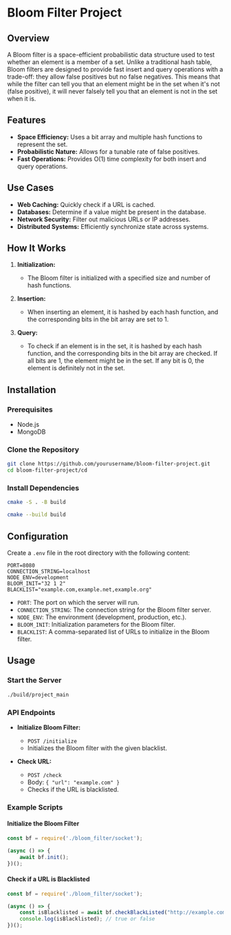 # Bloom Filter Project

## Overview

A Bloom filter is a space-efficient probabilistic data structure used to test whether an element is a member of a set. Unlike a traditional hash table, Bloom filters are designed to provide fast insert and query operations with a trade-off: they allow false positives but no false negatives. This means that while the filter can tell you that an element might be in the set when it's not (false positive), it will never falsely tell you that an element is not in the set when it is.

## Features

- **Space Efficiency:** Uses a bit array and multiple hash functions to represent the set.
- **Probabilistic Nature:** Allows for a tunable rate of false positives.
- **Fast Operations:** Provides O(1) time complexity for both insert and query operations.

## Use Cases

- **Web Caching:** Quickly check if a URL is cached.
- **Databases:** Determine if a value might be present in the database.
- **Network Security:** Filter out malicious URLs or IP addresses.
- **Distributed Systems:** Efficiently synchronize state across systems.

## How It Works

1. **Initialization:**
   - The Bloom filter is initialized with a specified size and number of hash functions.
   
2. **Insertion:**
   - When inserting an element, it is hashed by each hash function, and the corresponding bits in the bit array are set to 1.
   
3. **Query:**
   - To check if an element is in the set, it is hashed by each hash function, and the corresponding bits in the bit array are checked. If all bits are 1, the element might be in the set. If any bit is 0, the element is definitely not in the set.

## Installation

### Prerequisites

- Node.js
- MongoDB

### Clone the Repository

```sh
git clone https://github.com/yourusername/bloom-filter-project.git
cd bloom-filter-project/cd
```
### Install Dependencies

```sh
cmake -S . -B build

cmake --build build
```

## Configuration

Create a `.env` file in the root directory with the following content:

```env
PORT=8080
CONNECTION_STRING=localhost
NODE_ENV=development
BLOOM_INIT="32 1 2"
BLACKLIST="example.com,example.net,example.org"
```

- `PORT`: The port on which the server will run.
- `CONNECTION_STRING`: The connection string for the Bloom filter server.
- `NODE_ENV`: The environment (development, production, etc.).
- `BLOOM_INIT`: Initialization parameters for the Bloom filter.
- `BLACKLIST`: A comma-separated list of URLs to initialize in the Bloom filter.

## Usage

### Start the Server

```sh
./build/project_main
```

### API Endpoints

- **Initialize Bloom Filter:**
  - `POST /initialize`
  - Initializes the Bloom filter with the given blacklist.
  
- **Check URL:**
  - `POST /check`
  - Body: `{ "url": "example.com" }`
  - Checks if the URL is blacklisted.

### Example Scripts

#### Initialize the Bloom Filter

```javascript
const bf = require('./bloom_filter/socket');

(async () => {
    await bf.init();
})();
```

#### Check if a URL is Blacklisted

```javascript
const bf = require('./bloom_filter/socket');

(async () => {
    const isBlacklisted = await bf.checkBlackListed("http://example.com");
    console.log(isBlacklisted); // true or false
})();
```
